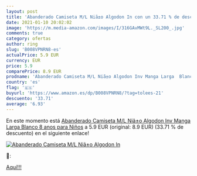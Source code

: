 ```yaml
---
layout: post
title: 'Abanderado Camiseta M/L Niã±o Algodon In con un 33.71 % de descuento'
date: 2021-01-10 20:02:02
image: 'https://m.media-amazon.com/images/I/316GAvMWt9L._SL200_.jpg'
comments: true
category: ofertas
author: ring
slug: 'B008VPNRN8-es'
actualPrice: 5.9 EUR
currency: EUR
price: 5.9
comparePrice: 8.9 EUR
prodname: 'Abanderado Camiseta M/L Niã±o Algodon Inv Manga Larga  Blanco  8 anos para Niños'
country: 'es'
flag: '🇪🇸'
buyurl: 'https://www.amazon.es/dp/B008VPNRN8/?tag=tolees-21'
descuento: '33.71'
average: '6.93'
---
```


En este momento está [Abanderado Camiseta M/L Niã±o Algodon Inv Manga Larga  Blanco  8 anos para Niños](https://www.amazon.es/dp/B008VPNRN8/?tag=tolees-21) a 5.9 EUR (original: 8.9 EUR) (33.71 %  de descuento) en el siguiente enlace!

[![Abanderado Camiseta M/L Niã±o Algodon In](https://m.media-amazon.com/images/I/316GAvMWt9L._SL200_.jpg)](https://www.amazon.es/dp/B008VPNRN8/?tag=tolees-21)

🔎:


[Aquí!!!](https://www.amazon.es/dp/B008VPNRN8/?tag=tolees-21)
